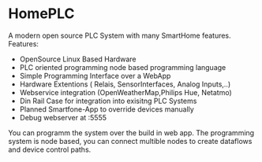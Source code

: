 # HomePLC
A modern open source PLC System with many SmartHome features. 
Features:
+ OpenSource Linux Based Hardware
+ PLC oriented programming node based programming language
+ Simple Programming Interface over a WebApp
+ Hardware Extentions ( Relais, SensorInterfaces, Analog Inputs,..)
+ Webservice integration (OpenWeatherMap,Philips Hue, Netatmo)
+ Din Rail Case for integration into exisitng PLC Systems
+ Planned Smartfone-App to override devices manually
+ Debug webserver at <ip>:5555

You can programm the system over the build in web app. The programming system is node based, you can connect multible nodes to create dataflows and device control paths.
